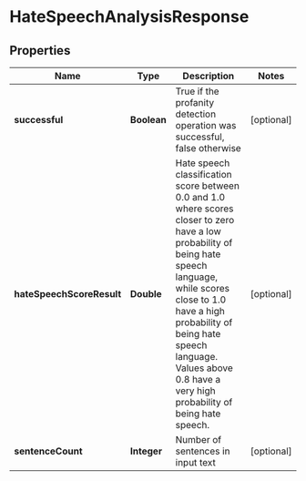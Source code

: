 
# HateSpeechAnalysisResponse

## Properties
Name | Type | Description | Notes
------------ | ------------- | ------------- | -------------
**successful** | **Boolean** | True if the profanity detection operation was successful, false otherwise |  [optional]
**hateSpeechScoreResult** | **Double** | Hate speech classification score between 0.0 and 1.0 where scores closer to zero have a low probability of being hate speech language, while scores close to 1.0 have a high probability of being hate speech language.  Values above 0.8 have a very high probability of being hate speech. |  [optional]
**sentenceCount** | **Integer** | Number of sentences in input text |  [optional]



